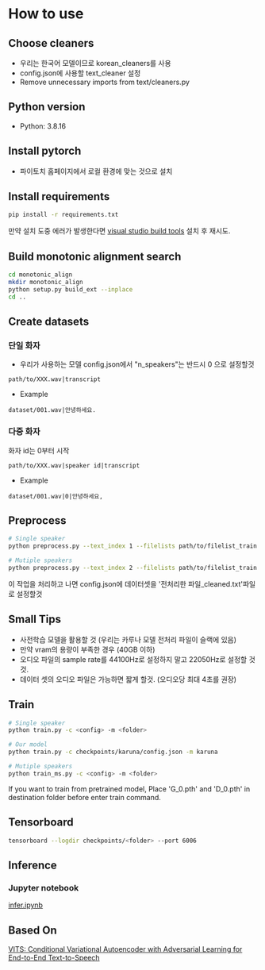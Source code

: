 # How to use
## Choose cleaners
- 우리는 한국어 모델이므로 korean_cleaners를 사용
- config.json에 사용할 text_cleaner 설정
- Remove unnecessary imports from text/cleaners.py
## Python version
- Python: 3.8.16
## Install pytorch
- 파이토치 홈페이지에서 로컬 환경에 맞는 것으로 설치
## Install requirements
```sh
pip install -r requirements.txt
```
만약 설치 도중 에러가 발생한다면 [visual studio build tools](https://visualstudio.microsoft.com/downloads/?q=build+tools) 설치 후 재시도.
## Build monotonic alignment search
```sh
cd monotonic_align
mkdir monotonic_align
python setup.py build_ext --inplace
cd ..
```
## Create datasets
### 단일 화자
- 우리가 사용하는 모델
config.json에서 "n_speakers"는 반드시 0 으로 설정할것
```
path/to/XXX.wav|transcript
```
- Example
```
dataset/001.wav|안녕하세요.
```
### 다중 화자
화자 id는 0부터 시작
```
path/to/XXX.wav|speaker id|transcript
```
- Example
```
dataset/001.wav|0|안녕하세요,
```
## Preprocess
```sh
# Single speaker
python preprocess.py --text_index 1 --filelists path/to/filelist_train.txt path/to/filelist_val.txt --text_cleaners korean_cleaners

# Mutiple speakers
python preprocess.py --text_index 2 --filelists path/to/filelist_train.txt path/to/filelist_val.txt --text_cleaners korean_cleaners
```
이 작업을 처리하고 나면 config.json에 데이터셋을 '전처리한 파일_cleaned.txt'파일로 설정할것
## Small Tips
- 사전학습 모델을 활용할 것 (우리는 카루나 모델 전처리 파일이 슬랙에 있음)
- 만약 vram의 용량이 부족한 경우 (40GB 이하)
- 오디오 파일의 sample rate를 44100Hz로 설정하지 말고 22050Hz로 설정할 것것.
- 데이터 셋의 오디오 파일은 가능하면 짧게 할것. (오디오당 최대 4초를 권장)
## Train
```sh
# Single speaker
python train.py -c <config> -m <folder>

# Our model
python train.py -c checkpoints/karuna/config.json -m karuna

# Mutiple speakers
python train_ms.py -c <config> -m <folder>
```
If you want to train from pretrained model, Place 'G_0.pth' and 'D_0.pth' in destination folder before enter train command.
## Tensorboard
```sh
tensorboard --logdir checkpoints/<folder> --port 6006
```
## Inference
### Jupyter notebook
[infer.ipynb](infer.ipynb)
## Based On
[VITS: Conditional Variational Autoencoder with Adversarial Learning for End-to-End Text-to-Speech](https://github.com/jaywalnut310/vits)
